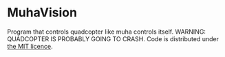 MuhaVision
==========

Program that controls quadcopter like muha controls itself. WARNING: QUADCOPTER IS PROBABLY GOING TO CRASH. Code is distributed under <a href="http://github.com/DzinVision/MuhaVision/blob/master/LICENSE">the MIT licence</a>.
